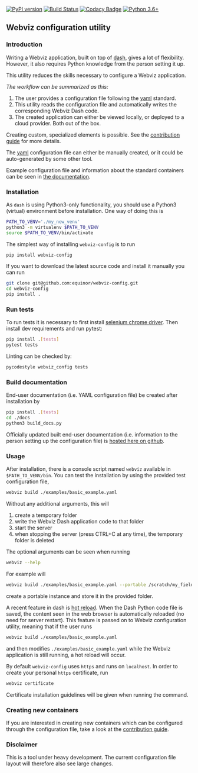 [![PyPI version](https://badge.fury.io/py/webviz-config.svg)](https://badge.fury.io/py/webviz-config)
[![Build Status](https://travis-ci.org/equinor/webviz-config.svg?branch=master)](https://travis-ci.org/equinor/webviz-config)
[![Codacy Badge](https://api.codacy.com/project/badge/Grade/1d7a659ea4784aa396ac1cb101c8e678)](https://www.codacy.com/app/anders-kiaer/webviz-config?utm_source=github.com&amp;utm_medium=referral&amp;utm_content=equinor/webviz-config&amp;utm_campaign=Badge_Grade)
[![Python 3.6+](https://img.shields.io/badge/python-3.6+-blue.svg)](https://www.python.org/)

## Webviz configuration utility

### Introduction

Writing a Webviz application, built on top of [dash](https://github.com/plotly/dash),
gives a lot of flexibility. However, it also requires Python knowledge from the
person setting it up.

This utility reduces the skills necessary to configure a Webviz application.

*The workflow can be summarized as this:*
1) The user provides a configuration file following the [yaml](https://en.wikipedia.org/wiki/YAML) standard.
2) This utility reads the configuration file and automatically writes the corresponding Webviz Dash code.
3) The created application can either be viewed locally, or deployed to a cloud provider. Both out of the box.

Creating custom, specialized elements is possible. See the [contribution guide](./CONTRIBUTING.md) for
more details.

The [yaml](https://en.wikipedia.org/wiki/YAML) configuration file can either be
manually created, or it could be auto-generated by some other tool.

Example configuration file and information about the standard containers
can be seen in [the documentation](https://equinor.github.io/webviz-config/).

### Installation

As `dash` is using Python3-only functionality, you should use a Python3 (virtual)
environment before installation. One way of doing this is
```bash
PATH_TO_VENV='./my_new_venv'
python3 -m virtualenv $PATH_TO_VENV
source $PATH_TO_VENV/bin/activate
```

The simplest way of installing `webviz-config` is to run
```bash
pip install webviz-config
```

If you want to download the latest source code and install it manually you 
can run
```bash
git clone git@github.com:equinor/webviz-config.git
cd webviz-config
pip install .
```

### Run tests

To run tests it is necessary to first install [selenium chrome driver](https://github.com/SeleniumHQ/selenium/wiki/ChromeDriver).
Then install dev requirements and run pytest:

```bash
pip install .[tests]
pytest tests
```

Linting can be checked by:

```bash
pycodestyle webviz_config tests
```

### Build documentation

End-user documentation (i.e. YAML configuration file) be created
after installation by

```bash
pip install .[tests]
cd ./docs
python3 build_docs.py
```

Officially updated built end-user documentation (i.e. information to the
person setting up the configuration file) is
[hosted here on github](https://equinor.github.io/webviz-config/).


### Usage

After installation, there is a console script named `webviz` available
in `$PATH_TO_VENV/bin`. You can test the installation by using the provided test
configuration file,
```bash
webviz build ./examples/basic_example.yaml
```

Without any additional arguments, this will
1) create a temporary folder
2) write the Webviz Dash application code to that folder
3) start the server
4) when stopping the server (press CTRL+C at any time), the temporary folder is deleted

The optional arguments can be seen when running
```bash
webviz --help
```

For example will
```bash
webviz build ./examples/basic_example.yaml --portable /scratch/my_field/my_webviz
```
create a portable instance and store it in the provided folder.

A recent feature in dash is [hot reload](https://community.plot.ly/t/announcing-hot-reload/14177).
When the Dash Python code file is saved, the content seen in the web browser is
automatically reloaded (no need for server restart). This feature is passed on to
Webviz configuration utility, meaning that if the user runs 
```bash
webviz build ./examples/basic_example.yaml
```
and then modifies `./examples/basic_example.yaml` while the Webviz application is
still running, a hot reload will occur.

By default `webviz-config` uses `https` and runs on `localhost`.
In order to create your personal `https` certificate, run
```bash
webviz certificate
```
Certificate installation guidelines will be given when running the command.

### Creating new containers

If you are interested in creating new containers which can be configured through
the configuration file, take a look at the [contribution guide](./CONTRIBUTING.md).

### Disclaimer

This is a tool under heavy development. The current configuration file layout
will therefore also see large changes.
